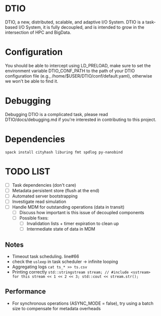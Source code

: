 # DTIO

DTIO, a new, distributed, scalable, and adaptive I/O System.
DTIO is a task-based I/O System, it is fully decoupled,
and is intended to grow in the intersection of HPC and BigData.

# Configuration

You should be able to intercept using LD\_PRELOAD, make sure to set the
environment variable DTIO\_CONF\_PATH to the path of your DTIO
configuration file (e.g., /home/$USER/DTIO/conf/default.yaml),
otherwise we won't be able to find it.

# Debugging

Debugging DTIO is a complicated task, please read
DTIO/docs/debugging.md if you're interested in contributing to this
project.

# Dependencies

```
spack install cityhash liburing fmt spdlog py-nanobind
```

# TODO LIST

- [ ] Task dependencies (don't care)
- [ ] Metadata persistent store (flush at the end)
- [ ] Automated server bootstrapping
- [ ] Investigate read simulation
- [ ] Handle MDM for outstanding operations (data in transit)
    - [ ] Discuss how important is this issue of decoupled components
    - [ ] Possible fixes:
        - [ ] Invalidation lists + timer expiration to clean up
        - [ ] Intermediate state of data in MDM

## Notes

*   Timeout task scheduling. line#66
*   check the `usleep` in task scheduler → infinite looping
*   Aggregating logs
    `cat ts_* >> ts.csv`
*   Printing correctly
    `std::stringstream stream; // #include <sstream> for this
    stream << 1 << 2 << 3;
    std::cout << stream.str();`

## Performance
- For synchronous operations (ASYNC_MODE = false), try using a batch size to compensate for metadata overheads
